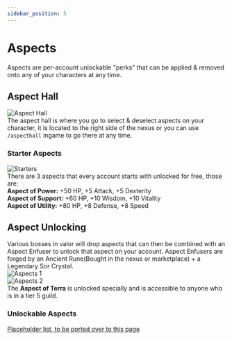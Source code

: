 ```yaml
---
sidebar_position: 5
---
```


# Aspects
Aspects are per-account unlockable "perks" that can be applied & removed onto any of your characters at any time.

## Aspect Hall
![Aspect Hall](https://i.imgur.com/yKxwoAd.png)  
The aspect hall is where you go to select & deselect aspects on your character, it is located to the right side of the nexus or you can use `/aspecthall` ingame to go there at any time.

### Starter Aspects
![Starters](https://i.imgur.com/RYxKsgh.png)  
There are 3 aspects that every account starts with unlocked for free, those are:  
**Aspect of Power:** +50 HP, +5 Attack, +5 Dexterity  
**Aspect of Support:** +60 HP, +10 Wisdom, +10 Vitality  
**Aspect of Utility:** +80 HP, +8 Defense, +8 Speed

## Aspect Unlocking
Various bosses in valor will drop aspects that can then be combined with an Aspect Enfuser to unlock that aspect on your account.
Aspect Enfusers are forged by an Ancient Rune(Bought in the nexus or marketplace) + a Legendary Sor Crystal.  
![Aspects 1](https://cdn.discordapp.com/attachments/950594019463954443/950594167057313882/unknown.png)  
![Aspects 2](https://cdn.discordapp.com/attachments/950594019463954443/950594198032228432/unknown.png)  
The **Aspect of Terra** is unlocked specially and is accessible to anyone who is in a tier 5 guild.


### Unlockable Aspects
[Placeholder list, to be ported over to this page](https://docs.google.com/document/d/15PVh8JpINav9iNmGch8VHajk90lFQvk3Sb1eXzxf3LE/edit)